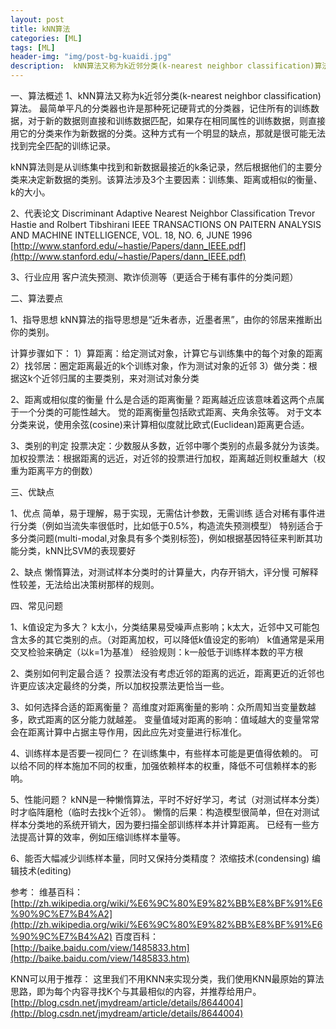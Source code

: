 ```yaml
---
layout: post
title: kNN算法
categories: [ML]
tags: [ML]
header-img: "img/post-bg-kuaidi.jpg"
description:  kNN算法又称为k近邻分类(k-nearest neighbor classification)算法
---  
```



一、算法概述
1、kNN算法又称为k近邻分类(k-nearest neighbor classification)算法。
最简单平凡的分类器也许是那种死记硬背式的分类器，记住所有的训练数据，对于新的数据则直接和训练数据匹配，如果存在相同属性的训练数据，则直接用它的分类来作为新数据的分类。这种方式有一个明显的缺点，那就是很可能无法找到完全匹配的训练记录。

kNN算法则是从训练集中找到和新数据最接近的k条记录，然后根据他们的主要分类来决定新数据的类别。该算法涉及3个主要因素：训练集、距离或相似的衡量、k的大小。

2、代表论文
Discriminant Adaptive Nearest Neighbor Classification
Trevor Hastie and Rolbert Tibshirani 
IEEE TRANSACTIONS ON PAITERN ANALYSIS AND MACHINE INTELLIGENCE, VOL. 18, NO. 6, JUNE 1996
[http://www.stanford.edu/~hastie/Papers/dann_IEEE.pdf](http://www.stanford.edu/~hastie/Papers/dann_IEEE.pdf)

3、行业应用
客户流失预测、欺诈侦测等（更适合于稀有事件的分类问题）

二、算法要点

1、指导思想
kNN算法的指导思想是“近朱者赤，近墨者黑”，由你的邻居来推断出你的类别。

计算步骤如下：
    1）算距离：给定测试对象，计算它与训练集中的每个对象的距离
    2）找邻居：圈定距离最近的k个训练对象，作为测试对象的近邻
    3）做分类：根据这k个近邻归属的主要类别，来对测试对象分类

2、距离或相似度的衡量
什么是合适的距离衡量？距离越近应该意味着这两个点属于一个分类的可能性越大。
觉的距离衡量包括欧式距离、夹角余弦等。
对于文本分类来说，使用余弦(cosine)来计算相似度就比欧式(Euclidean)距离更合适。

3、类别的判定
投票决定：少数服从多数，近邻中哪个类别的点最多就分为该类。
加权投票法：根据距离的远近，对近邻的投票进行加权，距离越近则权重越大（权重为距离平方的倒数）

三、优缺点

1、优点
简单，易于理解，易于实现，无需估计参数，无需训练
适合对稀有事件进行分类（例如当流失率很低时，比如低于0.5%，构造流失预测模型）
特别适合于多分类问题(multi-modal,对象具有多个类别标签)，例如根据基因特征来判断其功能分类，kNN比SVM的表现要好

2、缺点
懒惰算法，对测试样本分类时的计算量大，内存开销大，评分慢
可解释性较差，无法给出决策树那样的规则。

四、常见问题

1、k值设定为多大？
k太小，分类结果易受噪声点影响；k太大，近邻中又可能包含太多的其它类别的点。（对距离加权，可以降低k值设定的影响）
k值通常是采用交叉检验来确定（以k=1为基准）
经验规则：k一般低于训练样本数的平方根

2、类别如何判定最合适？
投票法没有考虑近邻的距离的远近，距离更近的近邻也许更应该决定最终的分类，所以加权投票法更恰当一些。

3、如何选择合适的距离衡量？
高维度对距离衡量的影响：众所周知当变量数越多，欧式距离的区分能力就越差。
变量值域对距离的影响：值域越大的变量常常会在距离计算中占据主导作用，因此应先对变量进行标准化。

4、训练样本是否要一视同仁？
在训练集中，有些样本可能是更值得依赖的。
可以给不同的样本施加不同的权重，加强依赖样本的权重，降低不可信赖样本的影响。

5、性能问题？
kNN是一种懒惰算法，平时不好好学习，考试（对测试样本分类）时才临阵磨枪（临时去找k个近邻）。
懒惰的后果：构造模型很简单，但在对测试样本分类地的系统开销大，因为要扫描全部训练样本并计算距离。
已经有一些方法提高计算的效率，例如压缩训练样本量等。

6、能否大幅减少训练样本量，同时又保持分类精度？
浓缩技术(condensing)
编辑技术(editing)

参考：
维基百科：
[http://zh.wikipedia.org/wiki/%E6%9C%80%E9%82%BB%E8%BF%91%E6%90%9C%E7%B4%A2](http://zh.wikipedia.org/wiki/%E6%9C%80%E9%82%BB%E8%BF%91%E6%90%9C%E7%B4%A2)
百度百科：
[http://baike.baidu.com/view/1485833.htm](http://baike.baidu.com/view/1485833.htm)


KNN可以用于推荐：
这里我们不用KNN来实现分类，我们使用KNN最原始的算法思路，即为每个内容寻找K个与其最相似的内容，并推荐给用户。
[http://blog.csdn.net/jmydream/article/details/8644004](http://blog.csdn.net/jmydream/article/details/8644004)
